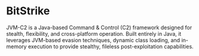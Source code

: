 # BitStrike
JVM-C2 is a Java-based Command &amp; Control (C2) framework designed for stealth, flexibility, and cross-platform operation. Built entirely in Java, it leverages JVM-based evasion techniques, dynamic class loading, and in-memory execution to provide stealthy, fileless post-exploitation capabilities.
